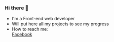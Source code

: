 ### Hi there 👋

-  I'm a Front-end web developer
-  Will put here all my projects to see my progress
-  How to reach me:   
   [Facebook](https://www.facebook.com/ahmedtharwatAT/)  
